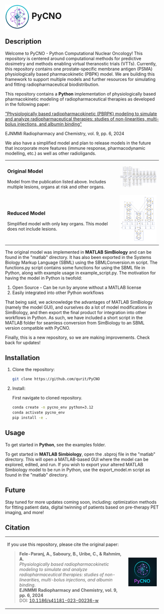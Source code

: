 <h1>
  <img src="figures/PyCNO_logo_no_background_no_text.png" alt="PyCNO Logo" width="80" valign="middle">
  PyCNO
</h1>

## Description

Welcome to PyCNO - Python Computational Nuclear Oncology! This repository is centered around computational methods for predictive dosimetry and methods enabling virtual theranostic trials (VTTs). Currently, this repository contains one prostate-specific membrane antigen (PSMA) physiologically based pharmacokinetic (PBPK) model. We are building this framework to support multiple models and further resources for simulating and fitting radiopharmaceutical biodistribution.

This repository contains a **Python** implementation of physiologically based pharmacokinetic modeling of radiopharmaceutical therapies as developed in the following paper:

["Physiologically based radiopharmacokinetic (PBRPK) modeling to simulate and analyze radiopharmaceutical therapies: studies of non-linearities, multi-bolus injections, and albumin binding"
](https://link.springer.com/article/10.1186/s41181-023-00236-w)

EJNMMI Radiopharmacy and Chemistry, vol. 9, pp. 6, 2024

We also have a simplified model and plan to release models in the future that incorporate more features (immune response, pharmacodynamic modelling, etc.) as well as other radioligands.

<table>
<tr>
<td>

### Original Model  

Model from the publication listed above. Includes multiple lesions, organs at risk and other organs.

</td>
<td>

<img src="figures/PBPK_model.png" alt="Original Model" width="250">

</td>
</tr>

<tr>
<td>

### Reduced Model  

Simplified model with only key organs. This model does not include lesions.
</td>
<td>

<img src="figures/Reduced_model_figure.png" alt="Image 2" width="250">

</td>
</tr>
</table>

The original model was implemented in **MATLAB SimBiology** and can be found in the "matlab" directory. It has also been exported in the Systems Biology Markup Language (SBML) using the SBMLConversion.m script. The functions.py script contains some functions for using the SBML file in Python, along with example usage in example_script.py. The motivation for having the model in Python is twofold:

1. Open Source - Can be run by anyone without a MATLAB license
2. Easily integrated into other Python workflows

That being said, we acknowledge the advantages of MATLAB SimBiology (namely the model GUI), and ourselves do a lot of model modifications in SimBiology, and then export the final product for integration into other workflows in Python. As such, we have included a short script in the MATLAB folder for seamless conversion from SimBiology to an SBML version compatible with PyCNO.

Finally, this is a new repository, so we are making improvements. Check back for updates!

## Installation

1. Clone the repository:
   ```sh
   git clone https://github.com/qurit/PyCNO
   ```
2. Install:
   
   First navigate to cloned repository.
   ```sh
   conda create -n pycno_env python=3.12
   conda activate pycno_env
   pip install -e .
   ```

## Usage

To get started in **Python**, see the examples folder.

To get started in **MATLAB Simbiology**, open the .sbproj file in the "matlab" directory. This will open a MATLAB-based GUI where the model can be explored, edited, and run. If you wish to export your altered MATLAB Simbiology model to be run in Python, use the export_model.m script as found in the "matlab" directory.

## Future
Stay tuned for more updates coming soon, including: optimization methods for fitting patient data, digital twinning of patients based on pre-therapy PET imaging, and more!

## **Citation**
<table>
<tr>
<td>

If you use this repository, please cite the original paper:
> **Fele-Paranj, A., Saboury, B., Uribe, C., & Rahmim, A.**  
> *Physiologically based radiopharmacokinetic modeling to simulate and analyze radiopharmaceutical therapies: studies of non-linearities, multi-bolus injections, and albumin binding*.  
> **EJNMMI Radiopharmacy and Chemistry, vol. 9, pp. 6, 2024**  
> DOI: [10.1186/s41181-023-00236-w](https://doi.org/10.1186/s41181-023-00236-w) 

</td>
<td>

<img src="figures/PyCNO_logo.png" alt="PyCNO Logo" width="500">

</td>
</tr>
</table>
